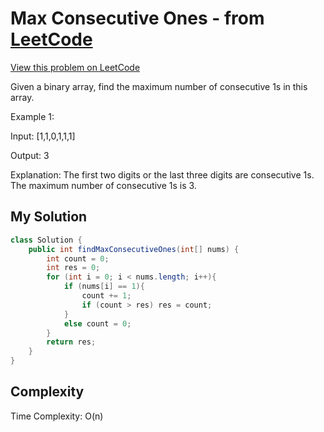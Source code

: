 # Max Consecutive Ones - from [LeetCode](https://leetcode.com)
[View this problem on LeetCode](https://leetcode.com/problems/max-consecutive-ones/description/)

Given a binary array, find the maximum number of consecutive 1s in this array.

Example 1:

Input: [1,1,0,1,1,1]

Output: 3

Explanation: The first two digits or the last three digits are consecutive 1s.
    The maximum number of consecutive 1s is 3.

## My Solution
```java
class Solution {
    public int findMaxConsecutiveOnes(int[] nums) {
        int count = 0;
        int res = 0;
        for (int i = 0; i < nums.length; i++){
            if (nums[i] == 1){
                count += 1;
                if (count > res) res = count;
            }
            else count = 0;
        }
        return res;
    }
}
```

## Complexity
Time Complexity: O(n)